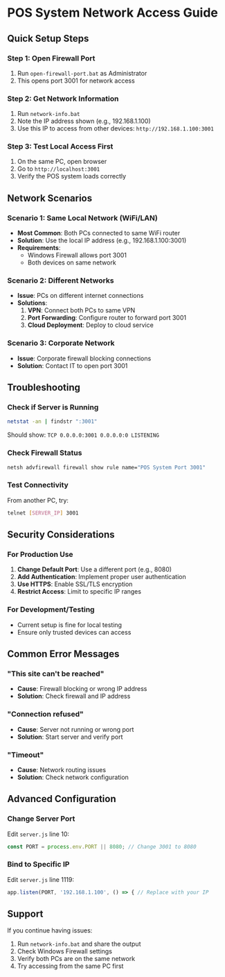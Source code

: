 # POS System Network Access Guide

## Quick Setup Steps

### Step 1: Open Firewall Port
1. Run `open-firewall-port.bat` as Administrator
2. This opens port 3001 for network access

### Step 2: Get Network Information
1. Run `network-info.bat`
2. Note the IP address shown (e.g., 192.168.1.100)
3. Use this IP to access from other devices: `http://192.168.1.100:3001`

### Step 3: Test Local Access First
1. On the same PC, open browser
2. Go to `http://localhost:3001`
3. Verify the POS system loads correctly

## Network Scenarios

### Scenario 1: Same Local Network (WiFi/LAN)
- **Most Common**: Both PCs connected to same WiFi router
- **Solution**: Use the local IP address (e.g., 192.168.1.100:3001)
- **Requirements**: 
  - Windows Firewall allows port 3001
  - Both devices on same network

### Scenario 2: Different Networks
- **Issue**: PCs on different internet connections
- **Solutions**:
  1. **VPN**: Connect both PCs to same VPN
  2. **Port Forwarding**: Configure router to forward port 3001
  3. **Cloud Deployment**: Deploy to cloud service

### Scenario 3: Corporate Network
- **Issue**: Corporate firewall blocking connections
- **Solution**: Contact IT to open port 3001

## Troubleshooting

### Check if Server is Running
```bash
netstat -an | findstr ":3001"
```
Should show: `TCP 0.0.0.0:3001 0.0.0.0:0 LISTENING`

### Check Firewall Status
```bash
netsh advfirewall firewall show rule name="POS System Port 3001"
```

### Test Connectivity
From another PC, try:
```bash
telnet [SERVER_IP] 3001
```

## Security Considerations

### For Production Use
1. **Change Default Port**: Use a different port (e.g., 8080)
2. **Add Authentication**: Implement proper user authentication
3. **Use HTTPS**: Enable SSL/TLS encryption
4. **Restrict Access**: Limit to specific IP ranges

### For Development/Testing
- Current setup is fine for local testing
- Ensure only trusted devices can access

## Common Error Messages

### "This site can't be reached"
- **Cause**: Firewall blocking or wrong IP address
- **Solution**: Check firewall and IP address

### "Connection refused"
- **Cause**: Server not running or wrong port
- **Solution**: Start server and verify port

### "Timeout"
- **Cause**: Network routing issues
- **Solution**: Check network configuration

## Advanced Configuration

### Change Server Port
Edit `server.js` line 10:
```javascript
const PORT = process.env.PORT || 8080; // Change 3001 to 8080
```

### Bind to Specific IP
Edit `server.js` line 1119:
```javascript
app.listen(PORT, '192.168.1.100', () => { // Replace with your IP
```

## Support

If you continue having issues:
1. Run `network-info.bat` and share the output
2. Check Windows Firewall settings
3. Verify both PCs are on the same network
4. Try accessing from the same PC first
